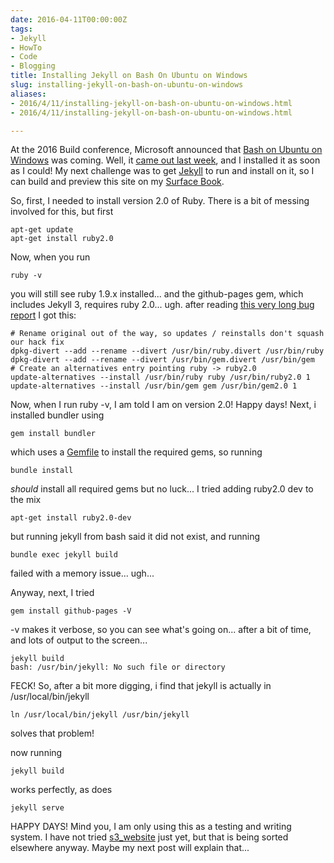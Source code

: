 ```yaml
---
date: 2016-04-11T00:00:00Z
tags:
- Jekyll
- HowTo
- Code
- Blogging
title: Installing Jekyll on Bash On Ubuntu on Windows
slug: installing-jekyll-on-bash-on-ubuntu-on-windows
aliases:
- 2016/4/11/installing-jekyll-on-bash-on-ubuntu-on-windows.html
- 2016/4/11/installing-jekyll-on-bash-on-ubuntu-on-windows.html

---
```

 
 

At the 2016 Build conference, Microsoft announced that [Bash on Ubuntu on Windows][1] was coming. Well, it [came out last week][2], and I installed it as soon as I could! My next challenge was to get [Jekyll][3] to run and install on it, so I can build and preview this site on my [Surface Book][4].

So, first, I needed to install version 2.0 of Ruby. There is a bit of messing involved for this, but first

    apt-get update
    apt-get install ruby2.0

Now, when you run

    ruby -v

you will still see ruby 1.9.x installed... and the github-pages gem, which includes Jekyll 3, requires ruby 2.0... ugh. after reading [this very long bug report][5] I got this:

    # Rename original out of the way, so updates / reinstalls don't squash our hack fix
    dpkg-divert --add --rename --divert /usr/bin/ruby.divert /usr/bin/ruby
    dpkg-divert --add --rename --divert /usr/bin/gem.divert /usr/bin/gem
    # Create an alternatives entry pointing ruby -> ruby2.0
    update-alternatives --install /usr/bin/ruby ruby /usr/bin/ruby2.0 1
    update-alternatives --install /usr/bin/gem gem /usr/bin/gem2.0 1

Now, when I run ruby -v, I am told I am on version 2.0! Happy days! Next, i installed bundler using

    gem install bundler

which uses a [Gemfile][6] to install the required gems, so running

    bundle install

*should* install all required gems but no luck... I tried adding ruby2.0 dev to the mix

    apt-get install ruby2.0-dev

but running jekyll from bash said it did not exist, and running

    bundle exec jekyll build

failed with a memory issue... ugh...

Anyway, next, I tried

    gem install github-pages -V

-v makes it verbose, so you can see what's going on... after a bit of time, and lots of output to the screen...

    jekyll build
    bash: /usr/bin/jekyll: No such file or directory

FECK! So, after a bit more digging, i find that jekyll is actually in /usr/local/bin/jekyll

    ln /usr/local/bin/jekyll /usr/bin/jekyll

solves that problem!

now running

    jekyll build

works perfectly, as does

    jekyll serve

HAPPY DAYS! Mind you, I am only using this as a testing and writing system. I have not tried [s3_website][7] just yet, but that is being sorted elsewhere anyway. Maybe my next post will explain that...


[1]:https://www.tiernanotoole.ie/2016/03/31/bash-on-ubuntu-on-windows.html
[2]:https://blogs.msdn.microsoft.com/commandline/2016/04/06/bash-on-ubuntu-on-windows-download-now-3/
[3]:https://jekyllrb.com/
[4]:https://www.microsoft.com/surface/en-us/devices/surface-book
[5]:https://bugs.launchpad.net/ubuntu/+source/ruby2.0/+bug/1310292
[6]:https://github.com/tiernano/www.tiernanotoole.ie/blob/master/Gemfile
[7]:https://github.com/laurilehmijoki/s3_website
